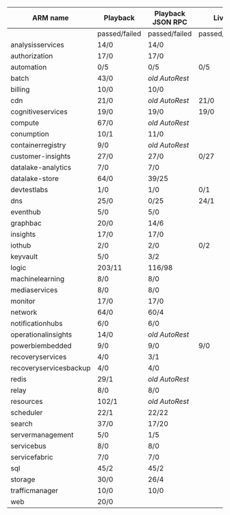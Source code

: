 |ARM name              |Playback     |Playback JSON RPC|Live         |Live JSON RPC |PS Live      |
|----------------------|-------------|-----------------|-------------|--------------|-------------|
|                      |passed/failed|passed/failed    |passed/failed|passed/failed |passed/failed|
|analysisservices      |14/0         |14/0             |             |              |4/4          |
|authorization         |17/0         |17/0             |             |3/12          |             |
|automation            |0/5          |0/5              |0/5          |              |62/3         |
|batch                 |43/0         |_old AutoRest_   |             |              |150/32       |
|billing               |10/0         |10/0             |             |              |0/10         |
|cdn                   |21/0         |_old AutoRest_   |21/0         |              |1/18
|cognitiveservices     |19/0         |19/0             |19/0         |              |1/11
|compute               |67/0         |_old AutoRest_   |             |              |             |
|conumption            |10/1         |11/0             |             |              |3/6
|containerregistry     |9/0          |_old AutoRest_   |             |              |1/2
|customer-insights     |27/0         |27/0             |0/27         |0/27          |             |
|datalake-analytics    |7/0          |7/0              |             |              |0/18
|datalake-store        |64/0         |39/25            |             |              |14/0
|devtestlabs           |1/0          |1/0              |0/1          |              |0/5
|dns                   |25/0         |0/25             |24/1         |              |1/42
|eventhub              |5/0          |5/0              |             |              |1/4
|graphbac              |20/0         |14/6             |             |              |             |
|insights              |17/0         |17/0             |             |              |32/34
|iothub                |2/0          |2/0              |0/2          |              |0/1
|keyvault              |5/0          |3/2              |             |              |17/10
|logic                 |203/11       |116/98           |             |              |45/19
|machinelearning       |8/0          |8/0              |             |              |0/8
|mediaservices         |8/0          |8/0              |             |_old commit_  |1/1
|monitor               |17/0         |17/0             |             |              |             |
|network               |64/0         |60/4             |             |              |1/62         |
|notificationhubs      |6/0          |6/0              |             |              |1/3          |
|operationalinsights   |14/0         |_old AutoRest_   |             |              |1/12         |
|powerbiembedded       |9/0          |9/0              |9/0          |              |8/0          |
|recoveryservices      |4/0          |3/1              |             |              |0/1          |
|recoveryservicesbackup|4/0          |4/0              |             |              |0/25         |
|redis                 |29/1         |_old AutoRest_   |             |_old AutoRest_|9/3          |
|relay                 |8/0          |8/0              |             |              |1/5          |
|resources             |102/1        |_old AutoRest_   |             |              |59/80        |
|scheduler             |22/1         |22/22            |             |              |8/0          |
|search                |37/0         |17/20            |             |              |             |
|servermanagement      |5/0          |1/5              |             |              |0/3          |
|servicebus            |8/0          |8/0              |             |              |1/6          |
|servicefabric         |7/0          |7/0              |             |              |0/10         |
|sql                   |45/2         |45/2             |             |0/46          |45/144       |
|storage               |30/0         |26/4             |             |              |9/3          |
|trafficmanager        |10/0         |10/0             |             |              |4/41         |
|web                   |20/0         |                 |             |              |0/40         |
